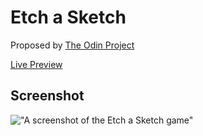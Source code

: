 # Etch a Sketch

Proposed by [The Odin Project](https://www.theodinproject.com/paths/foundations/courses/foundations/lessons/etch-a-sketch-project)

[Live Preview](https://htmlpreview.github.io/?https://raw.githubusercontent.com/dev-math/etch-a-sketch/main/index.html)

## Screenshot

!["A screenshot of the Etch a Sketch game"](https://i.imgur.com/9qu7hHr.png)
